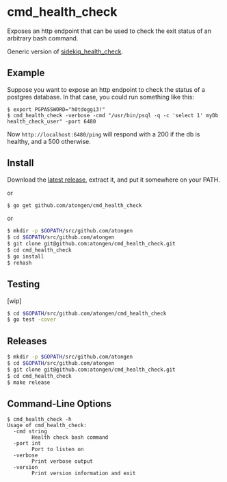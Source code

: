 # cmd_health_check

Exposes an http endpoint that can be used to check the exit status of an
arbitrary bash command.

Generic version of [sidekiq_health_check](https://github.com/atongen/sidekiq_health_check).

## Example

Suppose you want to expose an http endpoint to check the status of a postgres database.
In that case, you could run something like this:

```
$ export PGPASSWORD="h0tdoggi3!"
$ cmd_health_check -verbose -cmd "/usr/bin/psql -q -c 'select 1' myDb health_check_user" -port 6480
```

Now `http://localhost:6480/ping` will respond with a 200 if the db is healthy, and a 500 otherwise.

## Install

Download the [latest release](https://github.com/atongen/cmd_health_check/releases), extract it,
and put it somewhere on your PATH.

or

```sh
$ go get github.com/atongen/cmd_health_check
```

or

```sh
$ mkdir -p $GOPATH/src/github.com/atongen
$ cd $GOPATH/src/github.com/atongen
$ git clone git@github.com:atongen/cmd_health_check.git
$ cd cmd_health_check
$ go install
$ rehash
```

## Testing

[wip]

```sh
$ cd $GOPATH/src/github.com/atongen/cmd_health_check
$ go test -cover
```

## Releases

```sh
$ mkdir -p $GOPATH/src/github.com/atongen
$ cd $GOPATH/src/github.com/atongen
$ git clone git@github.com:atongen/cmd_health_check.git
$ cd cmd_health_check
$ make release
```

## Command-Line Options

```
$ cmd_health_check -h
Usage of cmd_health_check:
  -cmd string
        Health check bash command
  -port int
        Port to listen on
  -verbose
        Print verbose output
  -version
        Print version information and exit
```
